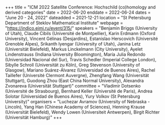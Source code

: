 +++
title = "ICM 2022 Satellite Conference: Hochschild (co)homology and derived categories"
date = 2022-06-20
enddate = 2022-06-24
dates = "June 20 - 24, 2022"
dateadded = 2021-12-21
location = "St Petersburg Department of Steklov Mathematical Institute"
webpage = "https://indico.eimi.ru/event/315/"
speakers = "Benjamin Briggs (University of Utah), Claude Cibils (Université de Montpellier), Karin Erdmann (Oxford University), Vincent Gélinas (Desjardins), Estanislao Herscovich (Université Grenoble Alpes), Srikanth Iyengar (University of Utah), Janina Letz (Universität Bielefeld), Markus Linckelmann (City University), Ayelet Lindenstrauss (Indiana University Bloomington), María Julia Redondo (Universidad Nacional del Sur), Travis Schedler (Imperial College London), Sibylle Schroll (Universität zu Köln), Greg Stevenson (University of Glasgow), Mariano Suárez-Álvarez (Universidad de Buenos Aires), Rachel Taillefer (Université Clermont Auvergne), Zhengfang Wang (Universität Stuttgart), Guodong Zhou (East China Normal University), Alexandra Zvonareva (Universität Stuttgart)"
committee = "Vladimir Dotsenko (Université de Strasbourg), Bernhard Keller (Université de Paris), Andrea Solotar (Universidad de Buenos Aires), Yury Volkov (St Petersburg University)"
organisers = "Luchezar Avramov (University of Nebraska - Lincoln), Yang Han (Chinese Academy of Sciences), Henning Krause (Universität Bielefeld), Wendy Lowen (Universiteit Antwerpen), Birgit Richter (Universität Hamburg)"
+++
